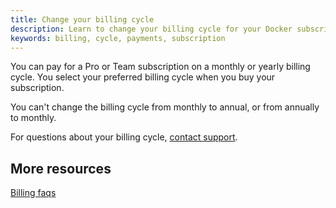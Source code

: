 ```yaml
---
title: Change your billing cycle
description: Learn to change your billing cycle for your Docker subscription
keywords: billing, cycle, payments, subscription
---
```


You can pay for a Pro or Team subscription on a monthly or yearly billing cycle. You select your preferred billing cycle when you buy your subscription.

You can't change the billing cycle from monthly to annual, or from annually to monthly.

For questions about your billing cycle, [contact support](https://hub.docker.com/support/contact/).

## More resources

[Billing faqs](faqs.md)